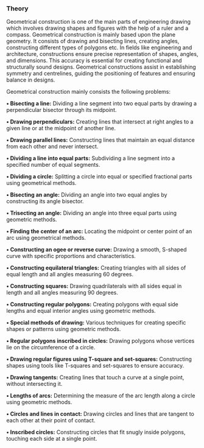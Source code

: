 ### Theory

Geometrical construction is one of the main parts of engineering drawing which involves drawing shapes and figures with the help of a ruler and a compass. Geometrical construction is mainly based upon the plane geometry. It consists of drawing and bisecting lines, creating angles, constructing different types of polygons etc. 
In fields like engineering and architecture, constructions ensure precise representation of shapes, angles, and dimensions. This accuracy is essential for creating functional and structurally sound designs. Geometrical constructions assist in establishing symmetry and centrelines, guiding the positioning of features and ensuring balance in designs.

Geometrical construction mainly consists the following problems:

****•	Bisecting a line:**** Dividing a line segment into two equal parts by drawing a perpendicular bisector through its midpoint.

****•	Drawing perpendiculars:**** Creating lines that intersect at right angles to a given line or at the midpoint of another line.

****•	Drawing parallel lines:**** Constructing lines that maintain an equal distance from each other and never intersect.

****•	Dividing a line into equal parts:**** Subdividing a line segment into a specified number of equal segments.

****•	Dividing a circle:**** Splitting a circle into equal or specified fractional parts using geometrical methods.

****•	Bisecting an angle:**** Dividing an angle into two equal angles by constructing its angle bisector.

****•	Trisecting an angle:**** Dividing an angle into three equal parts using geometric methods.

****•	Finding the center of an arc:**** Locating the midpoint or center point of an arc using geometrical methods.

****•	Constructing an ogee or reverse curve:**** Drawing a smooth, S-shaped curve with specific proportions and characteristics.

****•	Constructing equilateral triangles:**** Creating triangles with all sides of equal length and all angles measuring 60 degrees.

****•	Constructing squares:**** Drawing quadrilaterals with all sides equal in length and all angles measuring 90 degrees.

****•	Constructing regular polygons:**** Creating polygons with equal side lengths and equal interior angles using geometric methods.

****•	Special methods of drawing:**** Various techniques for creating specific shapes or patterns using geometric methods.

****•	Regular polygons inscribed in circles:**** Drawing polygons whose vertices lie on the circumference of a circle.

****•	Drawing regular figures using T-square and set-squares:**** Constructing shapes using tools like T-squares and set-squares to ensure accuracy.

****•	Drawing tangents:**** Creating lines that touch a curve at a single point, without intersecting it.

****•	Lengths of arcs:**** Determining the measure of the arc length along a circle using geometric methods.

****•	Circles and lines in contact:**** Drawing circles and lines that are tangent to each other at their point of contact.

****•	Inscribed circles:**** Constructing circles that fit snugly inside polygons, touching each side at a single point.
